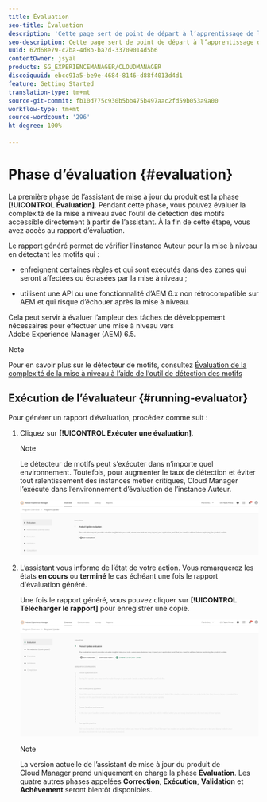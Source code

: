 ```yaml
---
title: Évaluation
seo-title: Évaluation
description: 'Cette page sert de point de départ à l’apprentissage de la phase d’évaluation dans l’assistant de mise à jour du produit. '
seo-description: Cette page sert de point de départ à l’apprentissage de la phase d’évaluation dans l’assistant de mise à jour du produit.
uuid: 62d68e79-c2ba-4d8b-ba7d-33709014d5b6
contentOwner: jsyal
products: SG_EXPERIENCEMANAGER/CLOUDMANAGER
discoiquuid: ebcc91a5-be9e-4684-8146-d88f4013d4d1
feature: Getting Started
translation-type: tm+mt
source-git-commit: fb10d775c930b5bb475b497aac2fd59b053a9a00
workflow-type: tm+mt
source-wordcount: '296'
ht-degree: 100%

---
```



# Phase d’évaluation {#evaluation}

La première phase de l’assistant de mise à jour du produit est la phase **[!UICONTROL Évaluation]**.
Pendant cette phase, vous pouvez évaluer la complexité de la mise à niveau avec l’outil de détection des motifs accessible directement à partir de l’assistant. À la fin de cette étape, vous avez accès au rapport d’évaluation.

Le rapport généré permet de vérifier l’instance Auteur pour la mise à niveau en détectant les motifs qui :

* enfreignent certaines règles et qui sont exécutés dans des zones qui seront affectées ou écrasées par la mise à niveau ;

* utilisent une API ou une fonctionnalité d’AEM 6.x non rétrocompatible sur AEM et qui risque d’échouer après la mise à niveau.

Cela peut servir à évaluer l’ampleur des tâches de développement nécessaires pour effectuer une mise à niveau vers Adobe Experience Manager (AEM) 6.5.

>[!NOTE]
>
>Pour en savoir plus sur le détecteur de motifs, consultez [Évaluation de la complexité de la mise à niveau à l’aide de l’outil de détection des motifs](https://helpx.adobe.com/fr/experience-manager/6-4/sites/deploying/using/pattern-detector.html)

## Exécution de l’évaluateur {#running-evaluator}

Pour générer un rapport d’évaluation, procédez comme suit :

1. Cliquez sur **[!UICONTROL Exécuter une évaluation]**.

   >[!NOTE]
   >
   >Le détecteur de motifs peut s’exécuter dans n’importe quel environnement. Toutefois, pour augmenter le taux de détection et éviter tout ralentissement des instances métier critiques, Cloud Manager l’exécute dans l’environnement d’évaluation de l’instance Auteur.

   ![](assets/Run-Evaluation.png)

1. L’assistant vous informe de l’état de votre action. Vous remarquerez les états **en cours** ou **terminé** le cas échéant une fois le rapport d&#39;évaluation généré.

   Une fois le rapport généré, vous pouvez cliquer sur **[!UICONTROL Télécharger le rapport]** pour enregistrer une copie.

   ![](assets/Evaluation-1.png)


   >[!NOTE]
   >
   >La version actuelle de l’assistant de mise à jour du produit de Cloud Manager prend uniquement en charge la phase **Évaluation**. Les quatre autres phases appelées **Correction**, **Exécution**, **Validation** et **Achèvement** seront bientôt disponibles.
